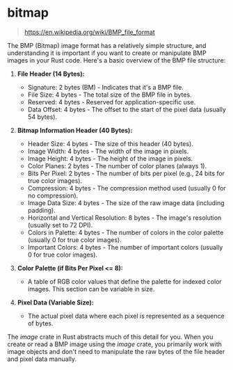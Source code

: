 bitmap
=======

> https://en.wikipedia.org/wiki/BMP_file_format



The BMP (Bitmap) image format has a relatively simple structure, and understanding it is important if you want to create or manipulate BMP images in your Rust code. Here's a basic overview of the BMP file structure:

1. **File Header (14 Bytes):**
   - Signature: 2 bytes (BM) - Indicates that it's a BMP file.
   - File Size: 4 bytes - The total size of the BMP file in bytes.
   - Reserved: 4 bytes - Reserved for application-specific use.
   - Data Offset: 4 bytes - The offset to the start of the pixel data (usually 54 bytes).

2. **Bitmap Information Header (40 Bytes):**
   - Header Size: 4 bytes - The size of this header (40 bytes).
   - Image Width: 4 bytes - The width of the image in pixels.
   - Image Height: 4 bytes - The height of the image in pixels.
   - Color Planes: 2 bytes - The number of color planes (always 1).
   - Bits Per Pixel: 2 bytes - The number of bits per pixel (e.g., 24 bits for true color images).
   - Compression: 4 bytes - The compression method used (usually 0 for no compression).
   - Image Data Size: 4 bytes - The size of the raw image data (including padding).
   - Horizontal and Vertical Resolution: 8 bytes - The image's resolution (usually set to 72 DPI).
   - Colors in Palette: 4 bytes - The number of colors in the color palette (usually 0 for true color images).
   - Important Colors: 4 bytes - The number of important colors (usually 0 for true color images).

3. **Color Palette (if Bits Per Pixel <= 8):**
   - A table of RGB color values that define the palette for indexed color images. This section can be variable in size.

4. **Pixel Data (Variable Size):**
   - The actual pixel data where each pixel is represented as a sequence of bytes.

The *image* crate in Rust abstracts much of this detail for you. When you create or read a BMP image using the *image* crate, you primarily work with image objects and don't need to manipulate the raw bytes of the file header and pixel data manually.

